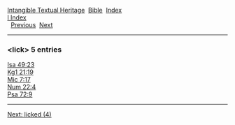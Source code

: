 [Intangible Textual Heritage](../../index)  [Bible](../index) 
[Index](index)   
[l Index](_l_)  
  [Previous](c06774)  [Next](c06776) 

------------------------------------------------------------------------

### &lt;lick&gt; 5 entries

[Isa 49:23](../kjv/isa049.htm#023)  
[Kg1 21:19](../kjv/kg1021.htm#019)  
[Mic 7:17](../kjv/mic007.htm#017)  
[Num 22:4](../kjv/num022.htm#004)  
[Psa 72:9](../kjv/psa072.htm#009)  

------------------------------------------------------------------------

[Next: licked (4)](c06776)
